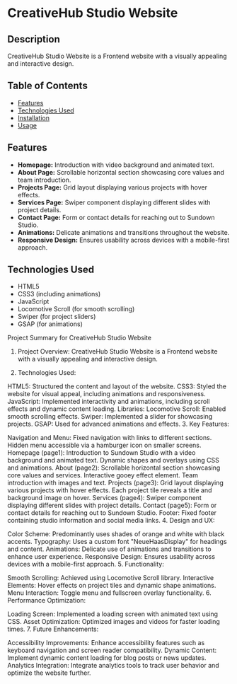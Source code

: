 
# CreativeHub Studio Website


## Description

CreativeHub Studio Website is a Frontend website with a visually appealing and interactive design.

## Table of Contents


- [Features](#features)
- [Technologies Used](#technologies-used)
- [Installation](#installation)
- [Usage](#usage)


## Features

- **Homepage:** Introduction with video background and animated text.
- **About Page:** Scrollable horizontal section showcasing core values and team introduction.
- **Projects Page:** Grid layout displaying various projects with hover effects.
- **Services Page:** Swiper component displaying different slides with project details.
- **Contact Page:** Form or contact details for reaching out to Sundown Studio.
- **Animations:** Delicate animations and transitions throughout the website.
- **Responsive Design:** Ensures usability across devices with a mobile-first approach.

## Technologies Used

- HTML5
- CSS3 (including animations)
- JavaScript
- Locomotive Scroll (for smooth scrolling)
- Swiper (for project sliders)
- GSAP (for animations)









Project Summary for CreativeHub Studio Website
1. Project Overview:
CreativeHub Studio Website is a Frontend website with a visually appealing and interactive design.

2. Technologies Used:

HTML5: Structured the content and layout of the website.
CSS3: Styled the website for visual appeal, including animations and responsiveness.
JavaScript: Implemented interactivity and animations, including scroll effects and dynamic content loading.
Libraries:
Locomotive Scroll: Enabled smooth scrolling effects.
Swiper: Implemented a slider for showcasing projects.
GSAP: Used for advanced animations and effects.
3. Key Features:

Navigation and Menu:
Fixed navigation with links to different sections.
Hidden menu accessible via a hamburger icon on smaller screens.
Homepage (page1):
Introduction to Sundown Studio with a video background and animated text.
Dynamic shapes and overlays using CSS and animations.
About (page2):
Scrollable horizontal section showcasing core values and services.
Interactive gooey effect element.
Team introduction with images and text.
Projects (page3):
Grid layout displaying various projects with hover effects.
Each project tile reveals a title and background image on hover.
Services (page4):
Swiper component displaying different slides with project details.
Contact (page5):
Form or contact details for reaching out to Sundown Studio.
Footer:
Fixed footer containing studio information and social media links.
4. Design and UX:

Color Scheme: Predominantly uses shades of orange and white with black accents.
Typography: Uses a custom font "NeueHaasDisplay" for headings and content.
Animations: Delicate use of animations and transitions to enhance user experience.
Responsive Design: Ensures usability across devices with a mobile-first approach.
5. Functionality:

Smooth Scrolling: Achieved using Locomotive Scroll library.
Interactive Elements: Hover effects on project tiles and dynamic shape animations.
Menu Interaction: Toggle menu and fullscreen overlay functionality.
6. Performance Optimization:

Loading Screen: Implemented a loading screen with animated text using CSS.
Asset Optimization: Optimized images and videos for faster loading times.
7. Future Enhancements:

Accessibility Improvements: Enhance accessibility features such as keyboard navigation and screen reader compatibility.
Dynamic Content: Implement dynamic content loading for blog posts or news updates.
Analytics Integration: Integrate analytics tools to track user behavior and optimize the website further.
